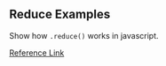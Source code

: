 ## Reduce Examples 
Show how `.reduce()` works in javascript. 

[Reference Link](https://developer.mozilla.org/en-US/docs/Web/JavaScript/Reference/Global_Objects/Array/Reduce)
